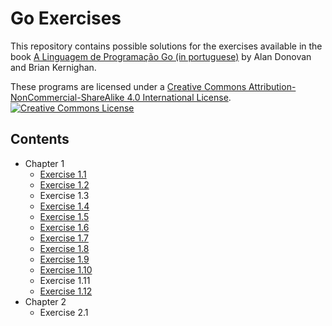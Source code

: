 # Go Exercises <!-- omit in toc -->

This repository contains possible solutions for the exercises available in the book [A Linguagem de Programação Go (in portuguese)](https://www.amazon.com.br/Linguagem-Programa%C3%A7%C3%A3o-Go-Alan-Donovan/dp/8575225464/ref=asc_df_8575225464) by Alan Donovan and Brian Kernighan.

These programs are licensed under a <a rel="license" href="http://creativecommons.org/licenses/by-nc-sa/4.0/">Creative Commons Attribution-NonCommercial-ShareAlike 4.0 International License</a>.<br/>
<a rel="license" href="http://creativecommons.org/licenses/by-nc-sa/4.0/"><img alt="Creative Commons License" style="border-width:0" src="https://i.creativecommons.org/l/by-nc-sa/4.0/88x31.png"/></a>

## Contents <!-- omit in toc -->
- Chapter 1
  - [Exercise 1.1](ch1/ex1-1/main.go)
  - [Exercise 1.2](ch1/ex1-2/main.go)
  - Exercise 1.3
  - [Exercise 1.4](ch1/ex1-4/main.go)
  - [Exercise 1.5](ch1/ex1-5/main.go)
  - [Exercise 1.6](ch1/ex1-6/main.go)
  - [Exercise 1.7](ch1/ex1-7/main.go)
  - [Exercise 1.8](ch1/ex1-8/main.go)
  - [Exercise 1.9](ch1/ex1-9/main.go)
  - [Exercise 1.10](ch1/ex1-10/main.go)
  - Exercise 1.11
  - [Exercise 1.12](ch1/ex1-12/main.go)
- Chapter 2
  - Exercise 2.1